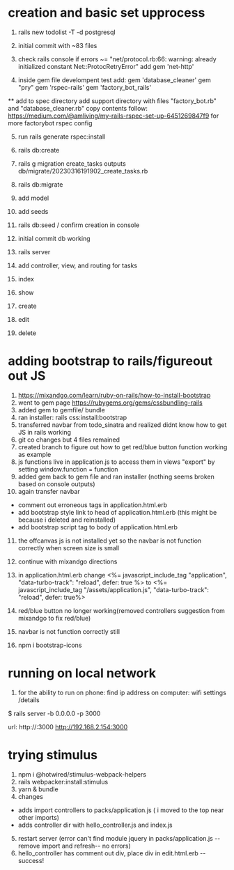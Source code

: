 # creation and basic set upprocess
1. rails new todolist -T -d postgresql
2. initial commit with ~83 files
3. check rails console
  if errors ~= "net/protocol.rb:66: warning: already initialized constant Net::ProtocRetryError"
   add gem 'net-http'

4. inside gem file develompent test add:
  gem 'database_cleaner'
  gem "pry"
  gem 'rspec-rails'
  gem 'factory_bot_rails'

** add to spec directory add support directory with files "factory_bot.rb" and "database_cleaner.rb" copy contents
follow: https://medium.com/@amliving/my-rails-rspec-set-up-6451269847f9 for more factorybot rspec config

5. run rails generate rspec:install


6. rails db:create
7. rails g migration create_tasks
  outputs db/migrate/20230316191902_create_tasks.rb

8. rails db:migrate
9. add model
10. add seeds
11. rails db:seed / confirm creation in console
12. initial commit db working
13. rails server
14. add controller, view, and routing for tasks
15. index
16. show
17. create
18. edit
19. delete


# adding bootstrap to rails/figureout out JS
1. https://mixandgo.com/learn/ruby-on-rails/how-to-install-bootstrap
2. went to gem page https://rubygems.org/gems/cssbundling-rails
3. added gem to gemfile/ bundle
4. ran installer: rails css:install:bootstrap
5. transferred navbar from todo_sinatra and realized didnt know how to get JS in rails working
6. git co changes but 4 files remained
7. created branch to figure out how to get red/blue button function working as example
8. js functions live in application.js to access them in views "export" by setting window.function = function
9. added gem back to gem file and ran installer (nothing seems broken based on console outputs)
10. again transfer navbar
  - comment out erroneous tags in application.html.erb
  - add bootstrap style link to head of application.html.erb (this might be because i deleted and reinstalled)
  - add bootstrap script tag to body of application.html.erb
11. the offcanvas js is not installed yet so the navbar is not function correctly when screen size is small
12. continue with mixandgo directions
13. in application.html.erb change
  <%= javascript_include_tag "application", "data-turbo-track": "reload", defer: true %>
  to
  <%= javascript_include_tag "/assets/application.js", "data-turbo-track": "reload", defer: true%>
14. red/blue button no longer working(removed controllers suggestion from mixandgo to fix red/blue)
15. navbar is not function correctly still

16. npm i bootstrap-icons

# running on local network
1. for the ability to run on phone:
  find ip address on computer: wifi settings /details

  $ rails server -b 0.0.0.0 -p 3000

  url: http://<ip-address>:3000
  http://192.168.2.154:3000


# trying stimulus
1. npm i @hotwired/stimulus-webpack-helpers
2. rails webpacker:install:stimulus
3. yarn & bundle
4. changes
  - adds import controllers to packs/application.js ( i moved to the top near other imports)
  - adds controller dir with hello_controller.js and index.js
5. restart server (error can't find module jquery in packs/application.js -- remove import and refresh-- no errors)
6. hello_controller has comment out div, place div in edit.html.erb --success!